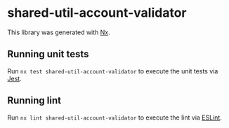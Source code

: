 # shared-util-account-validator

This library was generated with [Nx](https://nx.dev).

## Running unit tests

Run `nx test shared-util-account-validator` to execute the unit tests via [Jest](https://jestjs.io).

## Running lint

Run `nx lint shared-util-account-validator` to execute the lint via [ESLint](https://eslint.org/).
